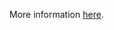 More information [here](https://docs.prismacloud.io/en/enterprise-edition/policy-reference/api-policies/openapi-policies/bc-openapi-20).
